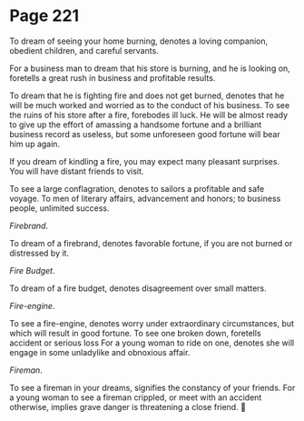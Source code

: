 # Page 221
To dream of seeing your home burning, denotes a loving companion,
obedient children, and careful servants.


For a business man to dream that his store is burning, and he is looking on,
foretells a great rush in business and profitable results.


To dream that he is fighting fire and does not get burned, denotes that
he will be much worked and worried as to the conduct of his business.
To see the ruins of his store after a fire, forebodes ill luck.
He will be almost ready to give up the effort of amassing a handsome
fortune and a brilliant business record as useless, but some unforeseen
good fortune will bear him up again.


If you dream of kindling a fire, you may expect many pleasant surprises.
You will have distant friends to visit.


To see a large conflagration, denotes to sailors a profitable and
safe voyage. To men of literary affairs, advancement and honors;
to business people, unlimited success.


_Firebrand_.


To dream of a firebrand, denotes favorable fortune, if you are not burned
or distressed by it.


_Fire Budget_.


To dream of a fire budget, denotes disagreement over small matters.


_Fire-engine_.


To see a fire-engine, denotes worry under extraordinary circumstances,
but which will result in good fortune. To see one broken down,
foretells accident or serious loss For a young woman to ride on one,
denotes she will engage in some unladylike and obnoxious affair.


_Fireman_.


To see a fireman in your dreams, signifies the constancy of your friends.
For a young woman to see a fireman crippled, or meet with an accident
otherwise, implies grave danger is threatening a close friend.
